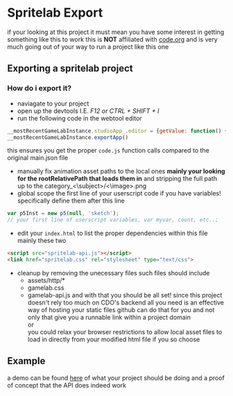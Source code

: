 # Spritelab Export
if your looking at this project it must mean you have some interest in getting something like this to work
this is **NOT** affiliated with [code.org](https://studio.code.org) and is very much going out of your way to run a project like this one

## Exporting a spritelab project

### How do i export it?
- naviagate to your project
- open up the devtools I.E. *F12 or CTRL + SHIFT + I*
- run the following code in the webtool editor
```js
__mostRecentGameLabInstance.studioApp_.editor = {getValue: function() { return __mostRecentGameLabInstance.currentCode}}
__mostRecentGameLabInstance.exportApp()
```
this ensures you get the proper `code.js` function calls compared to the original main.json file
- manually fix animation asset paths to the local ones **mainly your looking for the rootRelativePath that loads them in** and stripping the full path up to the category_<\subject>/<\image>.png
- global scope the first line of your userscript code if you have variables! specifically define them after this line
```js
var p5Inst = new p5(null, 'sketch');
// your first line of userscript variables, var myvar, count, etc..;
```
- edit your `index.html` to list the proper dependencies within this file mainly these two
```html
<script src="spritelab-api.js"></script>
<link href="spritelab.css" rel="stylesheet" type="text/css">
```
- cleanup by removing the unecessary files such files should include
  - assets/http/*
  - gamelab.css
  - gamelab-api.js
and with that you should be all set! since this project doesn't rely too much on CDO's backend all you need is an effective way of hosting your static files github can do that for you and not only that give you a runnable link within a project domain <br>
or <br>
you could relax your browser restrictions to allow local asset files to load in directly from your modified html file if you so choose

## Example
a demo can be found [here](https://varrience.github.io/Spritelab/Untitled%20Project/index.html) of what your project should be doing and a proof of concept that the API does indeed work
